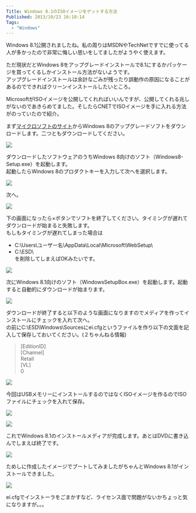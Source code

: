 ```yaml
---
Title: Windows 8.1のISOイメージをゲットする方法
Published: 2013/10/23 16:10:14
Tags:
  - "Windows"
---
```

Windows 8.1公開されましたね。私の周りはMSDNやTechNetですでに使ってる人が多かったので非常に悔しい思いをしてましたがようやく使えます。

ただ現状だとWindows 8をアップグレードインストールで8.1にするかパッケージを買ってくるしかインストール方法がないようです。  
アップグレードインストールは余計なごみが残ったり誤動作の原因になることがあるのでできればクリーンインストールしたいところ。

MicrosoftがISOイメージを公開してくれればいいんですが、公開してくれる兆しがないのであきらめてました。そしたらCNETでISOイメージを手に入れる方法がのっていたので紹介。

<!-- more -->

まず[マイクロソフトのサイト](http://windows.microsoft.com/ja-jp/windows-8/upgrade-product-key-only)からWindows 8のアップグレードソフトをダウンロードします。二つともダウンロードしてください。

![](20140127004316.jpg) 

ダウンロードしたソフトウェアのうちWindows 8向けのソフト（Windows8-Setup.exe）を起動します。  
起動したらWindows 8のプロダクトキーを入力して次へを選択します。

![](20140127004328.jpg) 

次へ。

![](20140127004336.jpg) 

下の画面になったら×ボタンでソフトを終了してください。タイミングが遅れてダウンロードが始まると失敗します。  
もしもタイミングが遅れてしまった場合は  
- C:\Users\ユーザー名\AppData\Local\Microsoft\WebSetup\  
- C:\ESD\  
を削除してしまえばOKみたいです。

![](20140127004405.jpg) 

次にWindows 8.1向けのソフト（WindowsSetupBox.exe）を起動します。起動すると自動的にダウンロードが始まります。

![](20140127004417.jpg) 

ダウンロードが終了すると以下のような画面になりますのでメディアを作ってインストールにチェックを入れて次へ。  
の前にC:\ESD\Windows\Sourcesにei.cfgというファイルを作り以下の文面を記入して保存しておいてください。(２ちゃんねる情報)

> [EditionID]  
> [Channel]  
> Retail  
> [VL]  
> 0

![](20140127004445.jpg) 

今回はUSBメモリーにインストールするのではなくISOイメージを作るのでISOファイルにチェックを入れて保存。

![](20140127004501.jpg) 

![](20140127004514.jpg) 

これでWindows 8.1のインストールメディアが完成します。あとはDVDに書き込んでしまえば終了です。

![](20140127004526.jpg) 

ためしに作成したイメージでブートしてみましたがちゃんとWindows 8.1がインストールできました。

![](20140127004539.jpg) 

ei.cfgでインストーラをごまかすなど、ライセンス面で問題がないかちょっと気になりますが。。。